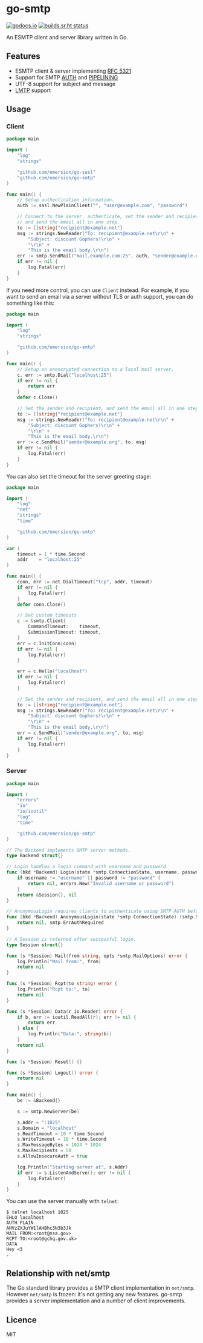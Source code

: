 # go-smtp

[![godocs.io](https://godocs.io/github.com/emersion/go-smtp?status.svg)](https://godocs.io/github.com/emersion/go-smtp)
[![builds.sr.ht status](https://builds.sr.ht/~emersion/go-smtp/commits.svg)](https://builds.sr.ht/~emersion/go-smtp/commits?)

An ESMTP client and server library written in Go.

## Features

* ESMTP client & server implementing [RFC 5321](https://tools.ietf.org/html/rfc5321)
* Support for SMTP [AUTH](https://tools.ietf.org/html/rfc4954) and [PIPELINING](https://tools.ietf.org/html/rfc2920)
* UTF-8 support for subject and message
* [LMTP](https://tools.ietf.org/html/rfc2033) support

## Usage

### Client

```go
package main

import (
	"log"
	"strings"

	"github.com/emersion/go-sasl"
	"github.com/emersion/go-smtp"
)

func main() {
	// Setup authentication information.
	auth := sasl.NewPlainClient("", "user@example.com", "password")

	// Connect to the server, authenticate, set the sender and recipient,
	// and send the email all in one step.
	to := []string{"recipient@example.net"}
	msg := strings.NewReader("To: recipient@example.net\r\n" +
		"Subject: discount Gophers!\r\n" +
		"\r\n" +
		"This is the email body.\r\n")
	err := smtp.SendMail("mail.example.com:25", auth, "sender@example.org", to, msg)
	if err != nil {
		log.Fatal(err)
	}
}
```

If you need more control, you can use `Client` instead. For example, if you
want to send an email via a server without TLS or auth support, you can do
something like this:

```go
package main

import (
	"log"
	"strings"

	"github.com/emersion/go-smtp"
)

func main() {
	// Setup an unencrypted connection to a local mail server.
	c, err := smtp.Dial("localhost:25")
	if err != nil {
		return err
	}
	defer c.Close()

	// Set the sender and recipient, and send the email all in one step.
	to := []string{"recipient@example.net"}
	msg := strings.NewReader("To: recipient@example.net\r\n" +
		"Subject: discount Gophers!\r\n" +
		"\r\n" +
		"This is the email body.\r\n")
	err := c.SendMail("sender@example.org", to, msg)
	if err != nil {
		log.Fatal(err)
	}
}
```

You can also set the timeout for the server greeting stage:

```go
package main

import (
	"log"
	"net"
	"strings"
	"time"

	"github.com/emersion/go-smtp"
)

var (
	timeout = 1 * time.Second
	addr    = "localhost:25"
)

func main() {
	conn, err := net.DialTimeout("tcp", addr, timeout)
	if err != nil {
		log.Fatal(err)
	}
	defer conn.Close()

	// Set custom timeouts
	c := &smtp.Client{
		CommandTimeout:    timeout,
		SubmissionTimeout: timeout,
	}
	err = c.InitConn(conn)
	if err != nil {
		log.Fatal(err)
	}

	err = c.Hello("localhost")
	if err != nil {
		log.Fatal(err)
	}

	// Set the sender and recipient, and send the email all in one step.
	to := []string{"recipient@example.net"}
	msg := strings.NewReader("To: recipient@example.net\r\n" +
		"Subject: discount Gophers!\r\n" +
		"\r\n" +
		"This is the email body.\r\n")
	err = c.SendMail("sender@example.org", to, msg)
	if err != nil {
		log.Fatal(err)
	}
}
```

### Server

```go
package main

import (
	"errors"
	"io"
	"io/ioutil"
	"log"
	"time"

	"github.com/emersion/go-smtp"
)

// The Backend implements SMTP server methods.
type Backend struct{}

// Login handles a login command with username and password.
func (bkd *Backend) Login(state *smtp.ConnectionState, username, password string) (smtp.Session, error) {
	if username != "username" || password != "password" {
		return nil, errors.New("Invalid username or password")
	}
	return &Session{}, nil
}

// AnonymousLogin requires clients to authenticate using SMTP AUTH before sending emails
func (bkd *Backend) AnonymousLogin(state *smtp.ConnectionState) (smtp.Session, error) {
	return nil, smtp.ErrAuthRequired
}

// A Session is returned after successful login.
type Session struct{}

func (s *Session) Mail(from string, opts *smtp.MailOptions) error {
	log.Println("Mail from:", from)
	return nil
}

func (s *Session) Rcpt(to string) error {
	log.Println("Rcpt to:", to)
	return nil
}

func (s *Session) Data(r io.Reader) error {
	if b, err := ioutil.ReadAll(r); err != nil {
		return err
	} else {
		log.Println("Data:", string(b))
	}
	return nil
}

func (s *Session) Reset() {}

func (s *Session) Logout() error {
	return nil
}

func main() {
	be := &Backend{}

	s := smtp.NewServer(be)

	s.Addr = ":1025"
	s.Domain = "localhost"
	s.ReadTimeout = 10 * time.Second
	s.WriteTimeout = 10 * time.Second
	s.MaxMessageBytes = 1024 * 1024
	s.MaxRecipients = 50
	s.AllowInsecureAuth = true

	log.Println("Starting server at", s.Addr)
	if err := s.ListenAndServe(); err != nil {
		log.Fatal(err)
	}
}
```

You can use the server manually with `telnet`:
```
$ telnet localhost 1025
EHLO localhost
AUTH PLAIN
AHVzZXJuYW1lAHBhc3N3b3Jk
MAIL FROM:<root@nsa.gov>
RCPT TO:<root@gchq.gov.uk>
DATA
Hey <3
.
```

## Relationship with net/smtp

The Go standard library provides a SMTP client implementation in `net/smtp`.
However `net/smtp` is frozen: it's not getting any new features. go-smtp
provides a server implementation and a number of client improvements.

## Licence

MIT
